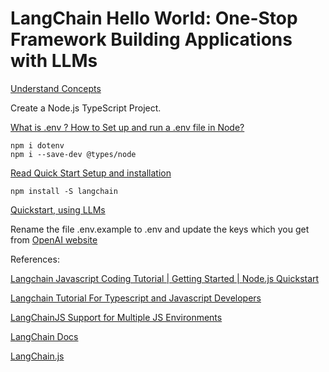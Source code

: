 # LangChain Hello World: One-Stop Framework Building Applications with LLMs

[Understand Concepts](https://docs.langchain.com/docs/)

Create a Node.js TypeScript Project.

[What is .env ? How to Set up and run a .env file in Node?](https://www.codementor.io/@parthibakumarmurugesan/what-is-env-how-to-set-up-and-run-a-env-file-in-node-1pnyxw9yxj)

    npm i dotenv
    npm i --save-dev @types/node

[Read Quick Start Setup and installation](https://js.langchain.com/docs/getting-started/install)

    npm install -S langchain

[Quickstart, using LLMs](https://js.langchain.com/docs/getting-started/guide-llm)

Rename the file .env.example to .env and update the keys which you get from [OpenAI website](https://platform.openai.com/account/api-keys)



References:

[Langchain Javascript Coding Tutorial | Getting Started | Node.js Quickstart](https://www.youtube.com/watch?v=zAnf6PPnvLg)

[Langchain Tutorial For Typescript and Javascript Developers](https://github.com/mayooear/langchain-js-tutorial)


[LangChainJS Support for Multiple JS Environments](https://blog.langchain.dev/js-envs/)

[LangChain Docs](https://js.langchain.com/docs/)

[LangChain.js](https://github.com/hwchase17/langchainjs)

